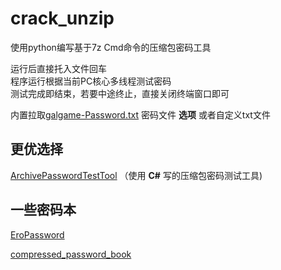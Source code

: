 # crack_unzip
使用python编写基于7z Cmd命令的压缩包密码工具

运行后直接托入文件回车  
程序运行根据当前PC核心多线程测试密码  
测试完成即结束，若要中途终止，直接关闭终端窗口即可

内置拉取[galgame-Password.txt](https://github.com/jerryyang-git/compressed_password_book/blob/main/galgame-Password.txt) 密码文件 **选项** 或者自定义txt文件  

## 更优选择

[ArchivePasswordTestTool](https://github.com/dawn-lc/ArchivePasswordTestTool) （使用 **C#** 写的压缩包密码测试工具)

## 一些密码本

[EroPassword](https://github.com/baidusama/EroPassword)

[compressed_password_book](https://github.com/jerryyang-git/compressed_password_book)
